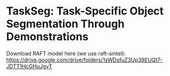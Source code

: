 # TaskSeg: Task-Specific Object Segmentation Through Demonstrations

Download RAFT model here (we use raft-sintel): https://drive.google.com/drive/folders/1sWDsfuZ3Up38EUQt7-JDTT1HcGHuJgvT
